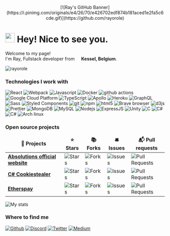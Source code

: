 <p align="center">[![Ray's GitHub Banner](https://i.pinimg.com/originals/e4/26/70/e426702edf874b181aced1e2fa5c6cde.gif)](https://github.com/rayorole)</p>

<h1><img src="https://emojis.slackmojis.com/emojis/images/1531849430/4246/blob-sunglasses.gif?1531849430" width="30"/> Hey! Nice to see you.</h1>


<p>Welcome to my page! </br> I'm Ray, Fullstack developer from <img src="https://cdn-icons-png.flaticon.com/512/197/197583.png" width="13"/> <b>Kessel, Belgium</b>.</p>
<p><img src="https://komarev.com/ghpvc/?username=rayorole&label=Profile%20views&color=0e75b6&style=flat"
    alt="rayorole" /> 
  </p>
<h3>Technologies I work with</h3>
<p>
  <img alt="React" src="https://img.shields.io/badge/-React-45b8d8?style=for-the-badge&logo=react&logoColor=white" />
  <img alt="Webpack" src="https://img.shields.io/badge/-Webpack-8DD6F9?style=for-the-badge&logo=webpack&logoColor=white" /> 
  <img alt="Javascript" src="https://img.shields.io/badge/JavaScript-323330?style=for-the-badge&logo=javascript&logoColor=F7DF1E" /> 
  <img alt="Docker" src="https://img.shields.io/badge/-Docker-46a2f1?style=for-the-badge&logo=docker&logoColor=white" />
  <img alt="github actions" src="https://img.shields.io/badge/-Github_Actions-2088FF?style=for-the-badge&logo=github-actions&logoColor=white" />
  <img alt="Google Cloud Platform" src="https://img.shields.io/badge/-Google_Cloud_Platform-1a73e8?style=for-the-badge&logo=google-cloud&logoColor=white" />
  <img alt="TypeScript" src="https://img.shields.io/badge/-TypeScript-007ACC?style=for-the-badge&logo=typescript&logoColor=white" />
  <img alt="Apollo" src="https://img.shields.io/badge/-Apollo%20GraphQL-311C87?style=for-the-badge&logo=apollo-graphql&logoColor=white" />
  <img alt="Heroku" src="https://img.shields.io/badge/-Heroku-430098?style=for-the-badge&logo=heroku&logoColor=white" />
  <img alt="GraphQL" src="https://img.shields.io/badge/-GraphQL-E10098?style=for-the-badge&logo=graphql&logoColor=white" />
  <img alt="Sass" src="https://img.shields.io/badge/-Sass-CC6699?style=for-the-badge&logo=sass&logoColor=white" />
  <img alt="Styled Components" src="https://img.shields.io/badge/-Styled_Components-db7092?style=for-the-badge&logo=styled-components&logoColor=white" />
  <img alt="git" src="https://img.shields.io/badge/-Git-F05032?style=for-the-badge&logo=git&logoColor=white" />
  <img alt="npm" src="https://img.shields.io/badge/-NPM-CB3837?style=for-the-badge&logo=npm&logoColor=white" />
  <img alt="html5" src="https://img.shields.io/badge/-HTML5-E34F26?style=for-the-badge&logo=html5&logoColor=white" />
  <img alt="Brave browser" src="https://img.shields.io/badge/-Brave_Browser-FB542B?style=for-the-badge&logo=brave&logoColor=white" />
  <img alt="d3js" src="https://img.shields.io/badge/-D3.js-F9A03C?style=for-the-badge&logo=d3.js&logoColor=white" />
  <img alt="Prettier" src="https://img.shields.io/badge/-Prettier-F7B93E?style=for-the-badge&logo=prettier&logoColor=white" />
  <img alt="MongoDB" src="https://img.shields.io/badge/-MongoDB-13aa52?style=for-the-badge&logo=mongodb&logoColor=white" />
  <img alt="MySQL" src="https://img.shields.io/badge/MySQL-00000F?style=for-the-badge&logo=mysql&logoColor=white" />
  <img alt="Nodejs" src="https://img.shields.io/badge/-Nodejs-43853d?style=for-the-badge&logo=Node.js&logoColor=white" />
  <img alt="ExpressJS" src="https://img.shields.io/badge/Express.js-404D59?style=for-the-badge" />
  <img alt="Unity" src="https://img.shields.io/badge/Unity-100000?style=for-the-badge&logo=unity&logoColor=white" />
  <img alt="C" src="https://img.shields.io/badge/C-00599C?style=for-the-badge&logo=c&logoColor=white" />
  <img alt="C#"src="https://img.shields.io/badge/C%23-239120?style=for-the-badge&logo=c-sharp&logoColor=white"/>
  <img alt="C#"src="https://img.shields.io/badge/PHP-777BB4?style=for-the-badge&logo=php&logoColor=white"/>
  <img alt="Arch linux" src="https://img.shields.io/badge/Arch_Linux-1793D1?style=for-the-badge&logo=arch-linux&logoColor=white" />
</p>
<h3>Open source projects</h3>
<table>
  <thead align="center">
    <tr border: none;>
      <td><b>🎁 Projects</b></td>
      <td><b>⭐ Stars</b></td>
      <td><b>📚 Forks</b></td>
      <td><b>🛎 Issues</b></td>
      <td><b>📬 Pull requests</b></td>
    </tr>
  </thead>
  <tbody>
    <tr>
      <td><a href="https://github.com/rayorole/absolutions"><b>Absolutions official website</b></a></td>
      <td><img alt="Stars" src="https://img.shields.io/github/stars/rayorole/absolutions?style=for-the-badge&labelColor=343b41"/></td>
      <td><img alt="Forks" src="https://img.shields.io/github/forks/rayorole/absolutions?style=for-the-badge&labelColor=343b41"/></td>
      <td><img alt="Issues" src="https://img.shields.io/github/issues/rayorole/absolutions?style=for-the-badge&labelColor=343b41"/></td>
      <td><img alt="Pull Requests" src="https://img.shields.io/github/issues-pr/rayorole/absolutions?style=for-the-badge&labelColor=343b41"/></td>
    </tr>
	  <tr>
      <td><a href="https://github.com/rayorole/cookiestealer"><b>C# Cookiestealer</b></a></td>
      <td><img alt="Stars" src="https://img.shields.io/github/stars/rayorole/cookiestealer?style=for-the-badge&labelColor=343b41"/></td>
      <td><img alt="Forks" src="https://img.shields.io/github/forks/rayorole/cookiestealer?style=for-the-badge&labelColor=343b41"/></td>
      <td><img alt="Issues" src="https://img.shields.io/github/issues/rayorole/cookiestealer?style=for-the-badge&labelColor=343b41"/></td>
      <td><img alt="Pull Requests" src="https://img.shields.io/github/issues-pr/rayorole/cookiestealer?style=for-the-badge&labelColor=343b41"/></td>
    </tr>
    <tr>
      <td><a href="https://github.com/etherspay"><b>Etherspay</b></a></td>
      <td><img alt="Stars" src="https://img.shields.io/github/stars/etherspay/etherspay-token?style=for-the-badge&labelColor=343b41"/></td>
      <td><img alt="Forks" src="https://img.shields.io/github/forks/etherspay/etherspay-token?style=for-the-badge&labelColor=343b41"/></td>
      <td><img alt="Issues" src="https://img.shields.io/github/issues/etherspay/etherspay-token?style=for-the-badge&labelColor=343b41"/></td>
      <td><img alt="Pull Requests" src="https://img.shields.io/github/issues-pr/etherspay/etherspay-token?style=for-the-badge&labelColor=343b41"/></td>
    </tr>
  </tbody>
</table>

<img src="https://github-readme-stats.vercel.app/api?username=rayorole&theme=tokyonight" alt="My stats"/>

<h3>Where to find me</h3>
<p><a href="https://github.com/rayorole" target="_blank"><img alt="Github" src="https://img.shields.io/badge/GitHub-%2312100E.svg?&style=for-the-badge&logo=Github&logoColor=white" /></a> <a href="rayorole#1410" target="_blank"><img alt="Discord" src="https://img.shields.io/badge/Discord-7289DA?style=for-the-badge&logo=discord&logoColor=white" /></a> <a href="https://twitter.com/rayorole" target="_blank"><img alt="Twitter" src="https://img.shields.io/badge/twitter-%231DA1F2.svg?&style=for-the-badge&logo=twitter&logoColor=white" /></a>  <a href="https://medium.com/rayorole" target="_blank"><img alt="Medium" src="https://img.shields.io/badge/medium-%2312100E.svg?&style=for-the-badge&logo=medium&logoColor=white" /></a>
</p>
